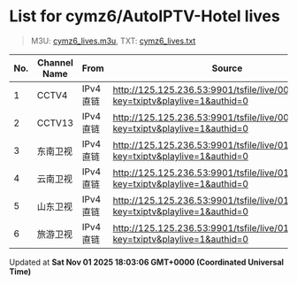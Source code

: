# List for **cymz6/AutoIPTV-Hotel lives**

> M3U: [cymz6_lives.m3u](/cymz6_lives.m3u), TXT: [cymz6_lives.txt](/txt/cymz6_lives.txt)

| No. | Channel Name | From | Source |
| --- | ------------ | ---- | ------ |
| 1 | CCTV4 | IPv4 直链 | <http://125.125.236.53:9901/tsfile/live/0004_1.m3u8?key=txiptv&playlive=1&authid=0> |
| 2 | CCTV13 | IPv4 直链 | <http://125.125.236.53:9901/tsfile/live/0013_1.m3u8?key=txiptv&playlive=1&authid=0> |
| 3 | 东南卫视 | IPv4 直链 | <http://125.125.236.53:9901/tsfile/live/0137_1.m3u8?key=txiptv&playlive=1&authid=0> |
| 4 | 云南卫视 | IPv4 直链 | <http://125.125.236.53:9901/tsfile/live/0119_1.m3u8?key=txiptv&playlive=1&authid=0> |
| 5 | 山东卫视 | IPv4 直链 | <http://125.125.236.53:9901/tsfile/live/0131_1.m3u8?key=txiptv&playlive=1&authid=0> |
| 6 | 旅游卫视 | IPv4 直链 | <http://125.125.236.53:9901/tsfile/live/0114_1.m3u8?key=txiptv&playlive=1&authid=0> |

Updated at **Sat Nov 01 2025 18:03:06 GMT+0000 (Coordinated Universal Time)**
